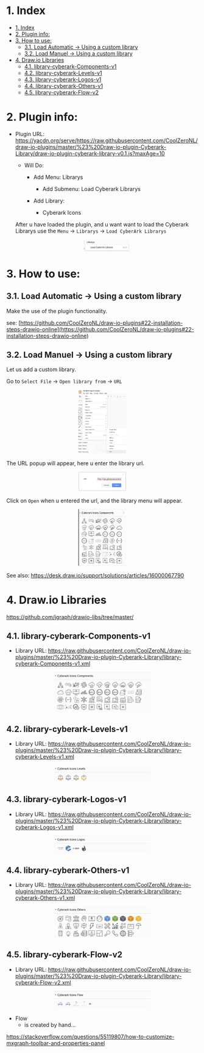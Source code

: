 
# 1. Index

<!-- TOC -->

- [1. Index](#1-index)
- [2. Plugin info:](#2-plugin-info)
- [3. How to use:](#3-how-to-use)
    - [3.1. Load Automatic -> Using a custom library](#31-load-automatic---using-a-custom-library)
    - [3.2. Load Manuel -> Using a custom library](#32-load-manuel---using-a-custom-library)
- [4. Draw.io Libraries](#4-drawio-libraries)
    - [4.1. library-cyberark-Components-v1](#41-library-cyberark-components-v1)
    - [4.2. library-cyberark-Levels-v1](#42-library-cyberark-levels-v1)
    - [4.3. library-cyberark-Logos-v1](#43-library-cyberark-logos-v1)
    - [4.4. library-cyberark-Others-v1](#44-library-cyberark-others-v1)
    - [4.5. library-cyberark-Flow-v2](#45-library-cyberark-flow-v2)

<!-- /TOC -->

# 2. Plugin info:

- Plugin URL: https://yacdn.org/serve/https://raw.githubusercontent.com/CoolZeroNL/draw-io-plugins/master/%23%20Draw-io-plugin-Cyberark-Library/draw-io-plugin-cyberark-library-v0.1.js?maxAge=10

  - Will Do:
    - Add Menu: Librarys
      - Add Submenu: Load Cyberark Librarys
      
    - Add Library: 
      - Cyberark Icons

  After u have loaded the plugin, and u want want to load the Cyberark Librarys use the `Menu` -> `Librarys` -> `Load CyberArk Librarys`

  <p align="center">
    <img width="25%" src="./readme.images/menu.png">
</p>

# 3. How to use:

## 3.1. Load Automatic -> Using a custom library
Make the use of the plugin functionality.

see: [https://github.com/CoolZeroNL/draw-io-plugins#22-installation-steps-drawio-online](https://github.com/CoolZeroNL/draw-io-plugins#22-installation-steps-drawio-online)

## 3.2. Load Manuel -> Using a custom library

Let us add a custom library.

Go to `Select File` -> `Open library from` -> `URL`

<p align="center">
    <img width="25%" src="./readme.images/file-open-library-from-url.png">
</p>

The URL popup will appear, here u enter the library url.

<p align="center">
    <img width="25%" src="./readme.images/url.png">
</p>

Click on `Open` when u entered the url, and the library menu will appear.

<p align="center">
    <img width="25%" src="./readme.images/library-added.png">
</p>

See also: https://desk.draw.io/support/solutions/articles/16000067790

# 4. Draw.io Libraries

https://github.com/jgraph/drawio-libs/tree/master/

## 4.1. library-cyberark-Components-v1
- Library URL: https://raw.githubusercontent.com/CoolZeroNL/draw-io-plugins/master/%23%20Draw-io-plugin-Cyberark-Library/library-cyberark-Components-v1.xml

<p align="center">
    <img width="50%" src="./readme.images/lib-components.png">
</p>

## 4.2. library-cyberark-Levels-v1
- Library URL: https://raw.githubusercontent.com/CoolZeroNL/draw-io-plugins/master/%23%20Draw-io-plugin-Cyberark-Library/library-cyberark-Levels-v1.xml  

<p align="center">
    <img width="50%" src="./readme.images/lib-levels.png">
</p>

## 4.3. library-cyberark-Logos-v1
- Library URL: https://raw.githubusercontent.com/CoolZeroNL/draw-io-plugins/master/%23%20Draw-io-plugin-Cyberark-Library/library-cyberark-Logos-v1.xml  

<p align="center">
    <img width="50%" src="./readme.images/lib-logos.png">
</p>

## 4.4. library-cyberark-Others-v1
- Library URL: https://raw.githubusercontent.com/CoolZeroNL/draw-io-plugins/master/%23%20Draw-io-plugin-Cyberark-Library/library-cyberark-Others-v1.xml  

<p align="center">
    <img width="50%" src="./readme.images/lib-others.png">
</p>

## 4.5. library-cyberark-Flow-v2
- Library URL: https://raw.githubusercontent.com/CoolZeroNL/draw-io-plugins/master/%23%20Draw-io-plugin-Cyberark-Library/library-cyberark-Flow-v2.xml

<p align="center">
    <img width="50%" src="./readme.images/lib-flows.png">
</p>

- Flow
    - is created by hand...



<!-- Rule:
https://desk.draw.io/support/solutions/articles/16000079239

```
editableCssRules=.*;
```

1. create new libary
2. add SVG
3. save to device
4. click on the new added img (so that the image is selected and showing on drawing)
5. select the image
6. edit style
7. add `editableCssRules=.*;` after images;
8. click on apply
9. click on the + icon in the Libary -->


https://stackoverflow.com/questions/55119807/how-to-customize-mxgraph-toolbar-and-properties-panel